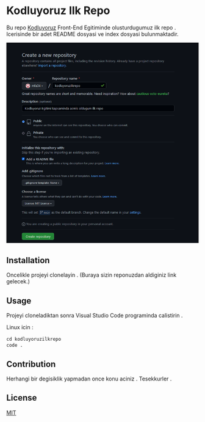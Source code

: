 # Kodluyoruz Ilk Repo

Bu repo [Kodluyoruz](www.kodluyoruz.org) Front-End Egitiminde olusturdugumuz ilk repo . Icerisinde bir adet README dosyasi ve index dosyasi bulunmaktadir.

![image](images\kodluyoruzegitimifotograflari1.png)

## Installation

Oncelikle projeyi clonelayin . (Buraya sizin reponuzdan aldiginiz link gelecek.)

## Usage

Projeyi cloneladiktan sonra Visual Studio Code programinda calistirin .

Linux icin :

```
cd kodluyoruzilkrepo
code .

```

## Contribution

Herhangi bir degisiklik yapmadan once konu aciniz . Tesekkurler .

## License

[MIT](https://github.com/mfa34/kodluyoruzilkrepo/blob/main/LICENSE)
